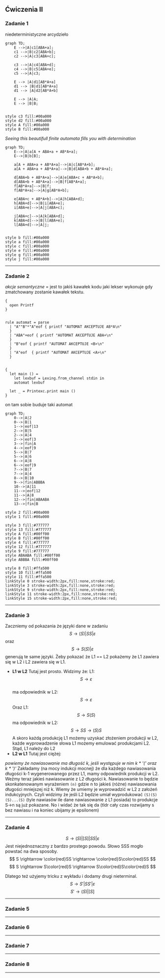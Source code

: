 ## Ćwiczenia II
### Zadanie 1
niedeterministyczne arcydzieło
```mermaid
graph TD;
    E -->|A|c1[ABA+a];
    c1 -->|B|c2[ABA+b];
    c2 -->|A|c3[ABA+c];

    c3 -->|A|c4[ABA+d];
    c4 -->|B|c5[ABA+e];
    c5 -->|A|c3;

    E --> |A|d1[AB*A+a]
    d1 --> |B|d1[AB*A+a]
    d1 --> |A|d2[AB*A+b]
    
    E --> |A|A;
    E --> |B|B;
    
    
style c3 fill:#00a000
style d2 fill:#00a000
style A fill:#00a000
style B fill:#00a000
```

_Seeing this beautifull finite automata fills you with determination_

```mermaid
graph TD;
    E-->|A|a[A + ABA+a + AB*A+a];
    E-->|B|b[B];

    a[A + ABA+a + AB*A+a]-->|A|c[AB*A+b];
    a[A + ABA+a + AB*A+a]-->|B|d[ABA+b + AB*A+a];

    d[ABA+b + AB*A+a]-->|A|e[ABA+c + AB*A+b];
    d[ABA+b + AB*A+a]-->|B|f[AB*A+a];
    f[AB*A+a]-->|B|f;
    f[AB*A+a]-->|A|g[AB*A+b];
    
    e[ABA+c + AB*A+b]-->|A|h[ABA+d];
    h[ABA+d]-->|B|i[ABA+e];
    i[ABA+e]-->|A|j[ABA+c];

    j[ABA+c]-->|A|k[ABA+d];
    k[ABA+d]-->|B|l[ABA+e];
    l[ABA+d]-->|A|j;


style b fill:#00a000
style a fill:#00a000
style c fill:#00a000
style e fill:#00a000
style g fill:#00a000
style j fill:#00a000

```
***
### Zadanie 2

_akcje semantyczne_ = jest to jakiś kawałek kodu jaki lekser wykonuje gdy zmatchowany zostanie kawałek tekstu.

```
{
  open Printf
}


rule automat = parse
  | "A""B"*"A"eof { printf "AUTOMAT AKCEPTUJE AB*A\n"
  }
  | "ABA"+eof { printf "AUTOMAT AKCEPTUJE ABA+\n"
  }
  | "B"eof { printf "AUTOMAT AKCEPTUJE <B>\n" 
  }
  | "A"eof	{ printf "AUTOMAT AKCEPTUJE <A>\n" 
  }


{
  let main () =
    let lexbuf = Lexing.from_channel stdin in
    automat lexbuf

  let _ = Printexc.print main ()
}
```

on tam sobie buduje taki automat
```mermaid
graph TD;
    0-->|A|2
    0-->|B|1
    1-->|eof|13
    2-->|B|5
    2-->|A|4
    2-->|eof|3
    3-->|fin|A
    4-->|eof|9
    5-->|B|7
    5-->|A|6
    6-->|A|8
    6-->|eof|9
    7-->|B|7
    7-->|A|4
    8-->|B|10
    9-->|fin|ABBBA
    10-->|A|11
    11-->|eof|12
    11-->|A|8
    12-->|fin|ABAABA
    13-->|fin|B

style 2 fill:#00a000
style 1 fill:#00a000

style 3 fill:#777777
style 13 fill:#777777
style A fill:#00ff00
style B fill:#00ff00
style 4 fill:#777777
style 12 fill:#777777
style 9 fill:#777777
style ABAABA fill:#00ff00
style ABBBA fill:#00ff00

style 8 fill:#ffa500
style 10 fill:#ffa500
style 11 fill:#ffa500
linkStyle 0 stroke-width:2px,fill:none,stroke:red;
linkStyle 3 stroke-width:2px,fill:none,stroke:red;
linkStyle 9 stroke-width:2px,fill:none,stroke:red;
linkStyle 11 stroke-width:2px,fill:none,stroke:red;
linkStyle 15 stroke-width:2px,fill:none,stroke:red;

```
***
### Zadanie 3
Zaczniemy od pokazania że języki dane w zadaniu
$$ S \rightarrow (S) | SS | \varepsilon $$
oraz
$$ S \rightarrow S(S) | \varepsilon $$
generują te same języki. 
Żeby pokazać że L1 == L2 pokażemy że L1 zawiera się w L2 i L2 zawiera się w L1.
* **L1 w L2** Tutaj jest prosto. Widzimy że:
L1:   
$$ S \rightarrow \varepsilon $$   
ma odpowiednik w L2: 
$$ S \rightarrow \varepsilon $$
Oraz L1: 
$$ S \rightarrow S(S)  $$
ma odpowiednik w L2:
$$ S \rightarrow SS \rightarrow (S)S $$
A skoro każdą produkcję L1 możemy uzyskać złożeniem produkcji w L2, każde wyprowadzenie słowa L1 możemy emulować produkcjami L2. Stąd, L1 należy do L2
* **L2 w L1** Tutaj jest ciężej:  

_powiemy że nawiasowanie ma długość k, jeśli występuje w nim k * '(' oraz k * ')'_
Zakładamy (na mocy indukcji mocnej) że dla każdego nawiasowania długości k-1 wygenerowanego przez L1, mamy odpowiednik produkcji w L2.
Weźmy teraz jakieś nawiasowanie z L2 długości k. Nawiasowanie to będzie skonkatenowanym wyrażeniem `(n)` gdzie n to jakieś (różne) nawiasowania długości mniejszej niż k. Wiemy że umiemy je wyprowadzić w L2 z założeń indukcyjnych. Czyli widzimy że jeśli L2 będzie umiał wyprodukować `(S)(S)(S)...(S)` (tyle nawiasów ile dane nawiasowanie z L1 posiada) to produkcje S->n są już pokazane. No i widać że tak się da (tldr cały czas rozwijamy s bez nawiasu i na koniec ubijamy je epsilonem)

***
### Zadanie 4
$$ S \rightarrow (S) | [S] | SS | \varepsilon $$
Jest niejednoznaczny z bardzo prostego powodu. Słowo SSS mogło powstać na dwa sposoby.
$$ S \rightarrow \color{red}SS \rightarrow \color{red}S\color{red}SS $$ 
$$ S \rightarrow S\color{red}S \rightarrow S\color{red}S\color{red}S $$ 

Dlatego też użyjemy tricku z wykładu i dodamy drugi nieterminal.
$$ S \rightarrow S' | SS' | \varepsilon $$
$$ S' \rightarrow (S) | [S] $$
***
### Zadanie 5
***
### Zadanie 6
***
### Zadanie 7
***
### Zadanie 8
***

